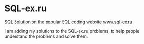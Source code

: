 # SQL-ex.ru
SQL Solution on the popular SQL coding website www.sql-ex.ru

I am adding my solutions to the SQL-ex.ru problems, to help people understand the problems and solve them.
